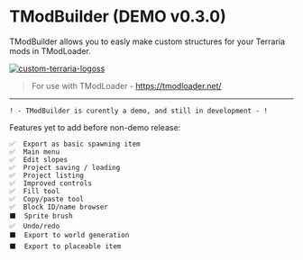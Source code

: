 # TModBuilder (DEMO v0.3.0)
TModBuilder allows you to easly make custom structures for your Terraria mods in TModLoader.

<a href="https://imgbb.com/"><img src="https://i.ibb.co/xfYbP2D/custom-terraria-logoss.png" alt="custom-terraria-logoss" border="0"></a>
> For use with TModLoader - https://tmodloader.net/

- - -

`! - TModBuilder is curently a demo, and still in development - !`


Features yet to add before non-demo release:

    ✅  Export as basic spawning item
    ✅  Main menu
    ✅  Edit slopes
    ✅  Project saving / loading
    ✅  Project listing
    ✅  Improved controls
    ✅  Fill tool
    ✅  Copy/paste tool
    ✅  Block ID/name browser
    ⬛  Sprite brush
    ✅  Undo/redo
    ⬛  Export to world generation
    ⬛  Export to placeable item
